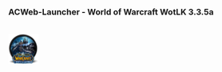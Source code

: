 # 
<h3><b>ACWeb-Launcher - World of Warcraft WotLK 3.3.5a</h3></b><br><img src="./ACWeb-Launcher/images/icon.png" width=60 height=60>
